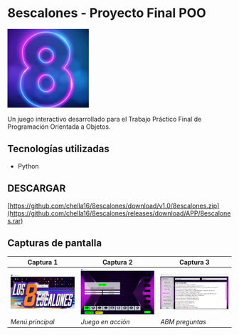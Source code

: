 # 8escalones - Proyecto Final POO

![Logo del proyecto](Images/WindowIcon.png)

Un juego interactivo desarrollado para el Trabajo Práctico Final de Programación Orientada a Objetos.

## Tecnologías utilizadas
- Python

## DESCARGAR
[https://github.com/chella16/8escalones/download/v1.0/8escalones.zip](https://github.com/chella16/8escalones/releases/download/APP/8escalones.rar)

## Capturas de pantalla
| Captura 1 | Captura 2 | Captura 3 |
|-----------|-----------|-----------|
| ![Imagen 1](Imagenes-ingame/Screenshot_1.png) | ![Imagen 2](Imagenes-ingame/Screenshot_2.png) | ![Imagen 3](Imagenes-ingame/Screenshot_3.png) |
| *Menú principal* | *Juego en acción* | *ABM preguntas* |

